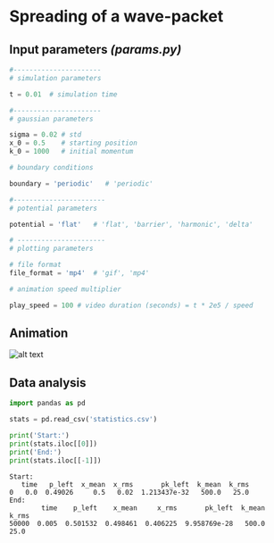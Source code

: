 # Spreading of a wave-packet

## Input parameters _(params.py)_


```python
#----------------------
# simulation parameters

t = 0.01  # simulation time

#----------------------
# gaussian parameters

sigma = 0.02 # std
x_0 = 0.5    # starting position 
k_0 = 1000   # initial momentum

# boundary conditions

boundary = 'periodic'   # 'periodic'

#-----------------------
# potential parameters

potential = 'flat'   # 'flat', 'barrier', 'harmonic', 'delta'

# ----------------------
# plotting parameters

# file format
file_format = 'mp4'  # 'gif', 'mp4'

# animation speed multiplier

play_speed = 100 # video duration (seconds) = t * 2e5 / speed
```

## Animation

![alt text](anim.gif)


## Data analysis


```python
import pandas as pd

stats = pd.read_csv('statistics.csv')

print('Start:')
print(stats.iloc[[0]])
print('End:')
print(stats.iloc[[-1]])
```

    Start:
       time   p_left  x_mean  x_rms       pk_left  k_mean  k_rms
    0   0.0  0.49026     0.5   0.02  1.213437e-32   500.0   25.0
    End:
            time    p_left    x_mean     x_rms       pk_left  k_mean  k_rms
    50000  0.005  0.501532  0.498461  0.406225  9.958769e-28   500.0   25.0

